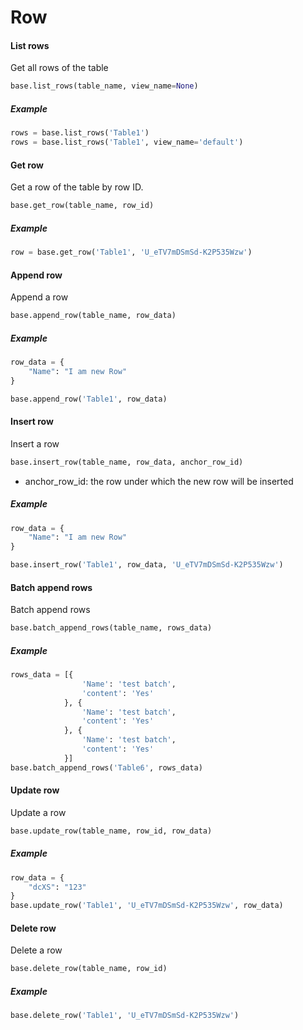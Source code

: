 # Row

#### List rows

Get all rows of the table

```python
base.list_rows(table_name, view_name=None)
```

##### Example

```python
rows = base.list_rows('Table1')
rows = base.list_rows('Table1', view_name='default')
```

#### Get row

Get a row of the table by row ID.

```python
base.get_row(table_name, row_id)
```

##### Example

```python
row = base.get_row('Table1', 'U_eTV7mDSmSd-K2P535Wzw')
```

#### Append row

Append a row

```python
base.append_row(table_name, row_data)
```

##### Example

```python
row_data = {
    "Name": "I am new Row"
}

base.append_row('Table1', row_data)
```

#### Insert row

Insert a row

```python
base.insert_row(table_name, row_data, anchor_row_id)
```

* anchor_row_id: the row under which the new row will be inserted

##### Example

```python
row_data = {
    "Name": "I am new Row"
}

base.insert_row('Table1', row_data, 'U_eTV7mDSmSd-K2P535Wzw')
```

#### Batch append rows

Batch append rows

```python
base.batch_append_rows(table_name, rows_data)
```

##### Example

```python
rows_data = [{
                'Name': 'test batch',
                'content': 'Yes'
            }, {
                'Name': 'test batch',
                'content': 'Yes'
            }, {
                'Name': 'test batch',
                'content': 'Yes'
            }]
base.batch_append_rows('Table6', rows_data)
```

#### Update row

Update a row

```python
base.update_row(table_name, row_id, row_data)
```

##### Example

```python
row_data = {
    "dcXS": "123"
}
base.update_row('Table1', 'U_eTV7mDSmSd-K2P535Wzw', row_data)
```

#### Delete row

Delete a row

```python
base.delete_row(table_name, row_id)
```

##### Example

```python
base.delete_row('Table1', 'U_eTV7mDSmSd-K2P535Wzw')
```

